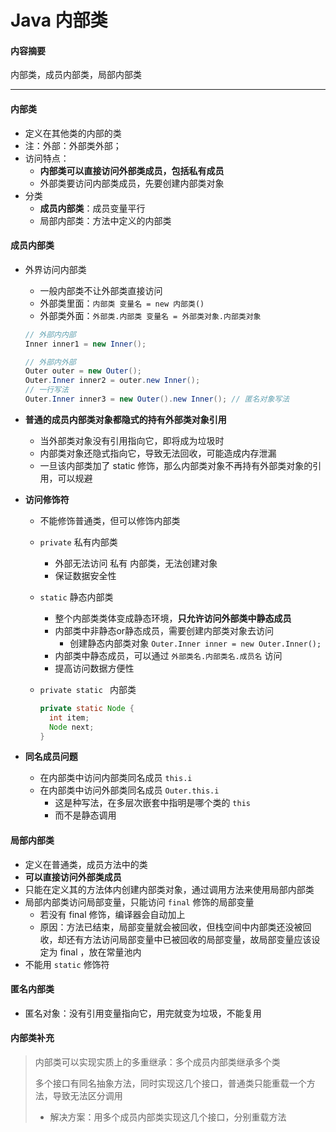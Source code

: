 # Java 内部类

#### 内容摘要

内部类，成员内部类，局部内部类

---

#### 内部类

* 定义在其他类的内部的类
* 注：外部：外部类外部；
* 访问特点：
  * **内部类可以直接访问外部类成员，包括私有成员**
  * 外部类要访问内部类成员，先要创建内部类对象
* 分类
  * **成员内部类**：成员变量平行
  * 局部内部类：方法中定义的内部类

#### 成员内部类 

* 外界访问内部类

  * 一般内部类不让外部类直接访问
  * 外部类里面：`内部类 变量名 = new 内部类()`
  * 外部类外面：`外部类.内部类 变量名 = 外部类对象.内部类对象`

  ```Java
  // 外部内内部
  Inner inner1 = new Inner();

  // 外部内外部
  Outer outer = new Outer();
  Outer.Inner inner2 = outer.new Inner();
  // 一行写法
  Outer.Inner inner3 = new Outer().new Inner(); // 匿名对象写法
  ```

* **普通的成员内部类对象都隐式的持有外部类对象引用**

  * 当外部类对象没有引用指向它，即将成为垃圾时
  * 内部类对象还隐式指向它，导致无法回收，可能造成内存泄漏
  * 一旦该内部类加了 static 修饰，那么内部类对象不再持有外部类对象的引用，可以规避

* **访问修饰符**

  * 不能修饰普通类，但可以修饰内部类

  * `private` 私有内部类

    * 外部无法访问 私有 内部类，无法创建对象
    * 保证数据安全性

  * `static` 静态内部类

    * 整个内部类类体变成静态环境，**只允许访问外部类中静态成员**
    * 内部类中非静态or静态成员，需要创建内部类对象去访问
      * 创建静态内部类对象 `Outer.Inner inner = new Outer.Inner();` 
    * 内部类中静态成员，可以通过 `外部类名.内部类名.成员名` 访问
    * 提高访问数据方便性

  * `private static ` 内部类

    ```Java	
    private static Node {
      int item;
      Node next;
    }
    ```

* **同名成员问题**

  * 在内部类中访问内部类同名成员 `this.i`
  * 在内部类中访问外部类同名成员 `Outer.this.i`
    * 这是种写法，在多层次嵌套中指明是哪个类的 `this`
    * 而不是静态调用

#### 局部内部类

* 定义在普通类，成员方法中的类
* **可以直接访问外部类成员**
* 只能在定义其的方法体内创建内部类对象，通过调用方法来使用局部内部类
* 局部内部类访问局部变量，只能访问 `final` 修饰的局部变量
  * 若没有 final 修饰，编译器会自动加上
  * 原因：方法已结束，局部变量就会被回收，但栈空间中内部类还没被回收，却还有方法访问局部变量中已被回收的局部变量，故局部变量应该设定为 final ，放在常量池内
* 不能用 `static` 修饰符

#### 匿名内部类

* 匿名对象：没有引用变量指向它，用完就变为垃圾，不能复用

#### 内部类补充

> 内部类可以实现实质上的多重继承：多个成员内部类继承多个类
>
> 多个接口有同名抽象方法，同时实现这几个接口，普通类只能重载一个方法，导致无法区分调用
>
> * 解决方案：用多个成员内部类实现这几个接口，分别重载方法
